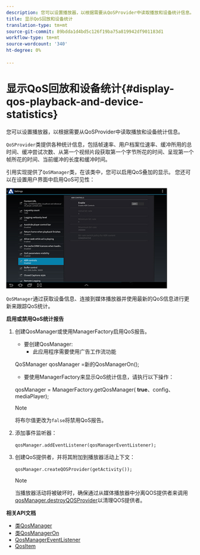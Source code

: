 ```yaml
---
description: 您可以设置播放器，以根据需要从QoSProvider中读取播放和设备统计信息。
title: 显示QoS回放和设备统计
translation-type: tm+mt
source-git-commit: 89bdda1d4bd5c126f19ba75a819942df901183d1
workflow-type: tm+mt
source-wordcount: '340'
ht-degree: 0%

---
```



# 显示QoS回放和设备统计{#display-qos-playback-and-device-statistics}

您可以设置播放器，以根据需要从QoSProvider中读取播放和设备统计信息。

`QoSProvider`类提供各种统计信息，包括帧速率、用户档案位速率、缓冲所用的总时间、缓冲尝试次数、从第一个视频片段获取第一个字节所花的时间、呈现第一个帧所花的时间、当前缓冲的长度和缓冲时间。

引用实现提供了`QoSManager`类，在该类中，您可以启用QoS叠加的显示。 您还可以在设置用户界面中启用QoS可见性：

![](assets/qos-configuration.jpg)

`QoSManager`通过获取设备信息、连接到媒体播放器并使用最新的QoS信息进行更新来跟踪QoS统计。

**启用或禁用QoS统计报告**

1. 创建QosManager或使用ManagerFactory启用QoS报告。

   * 要创建QosManager:
      * 此应用程序需要使用广告工作流功能

   QoSManager qosManager =新的QosManagerOn();

   * 要使用ManagerFactory来显示QoS统计信息，请执行以下操作：

   qosManager = ManagerFactory.getQosManager(
   <b>true</b>、config、mediaPlayer);

   >[!NOTE]
   >
   >将布尔值更改为`false`将禁用QoS报告。

2. 添加事件监听器：

   `qosManager.addEventListener(qosManagerEventListener);`

3. 创建QoS提供者，并将其附加到播放器活动上下文：

   `qosManager.createQOSProvider(getActivity());`

   >[!NOTE]
   >
   >当播放器活动将被破坏时，确保通过从媒体播放器中分离QOS提供者来调用[qosManager.destroyQOSProvider](https://help.adobe.com/en_US/primetime/reference_implementation/android/javadoc/com/adobe/primetime/reference/manager/QosManager.html#destroyQOSProvider())以清理QOS提供者。

**相关API文档**

* [类QosManager](https://help.adobe.com/en_US/primetime/api/reference_implementation/android/javadoc/com/adobe/primetime/reference/manager/QosManager.html)
* [类QosManagerOn](https://help.adobe.com/en_US/primetime/api/reference_implementation/android/javadoc/com/adobe/primetime/reference/manager/QosManagerOn.html)
* [QosManagerEventListener](https://help.adobe.com/en_US/primetime/api/reference_implementation/android/javadoc/com/adobe/primetime/reference/manager/QosManager.QosManagerEventListener.html)
* [QosItem](https://help.adobe.com/en_US/primetime/api/reference_implementation/android/javadoc/com/adobe/primetime/reference/manager/QosManager.QosItem.html)
